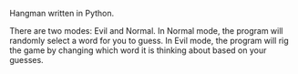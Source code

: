 Hangman written in Python. 

There are two modes: Evil and Normal.
In Normal mode, the program will randomly select a word for you to guess.
In Evil mode, the program will rig the game by changing which word it is thinking about based on your guesses.
